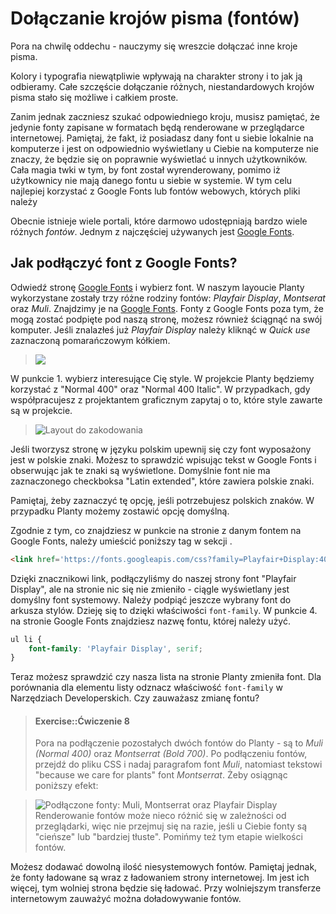 # Dołączanie krojów pisma (fontów)

Pora na chwilę oddechu - nauczymy się wreszcie dołączać inne kroje pisma.

Kolory i typografia niewątpliwie wpływają na charakter strony i to jak ją odbieramy. Całe szczęście dołączanie różnych, niestandardowych krojów pisma stało się możliwe i całkiem proste. 

Zanim jednak zaczniesz szukać odpowiedniego kroju, musisz pamiętać, że jedynie fonty zapisane w formatach będą renderowane w przeglądarce internetowej. 
Pamiętaj, że fakt, iż posiadasz dany font u siebie lokalnie na komputerze i jest on odpowiednio wyświetlany u Ciebie na komputerze nie znaczy, że będzie się on poprawnie wyświetlać u innych użytkowników. Cała magia twki w tym, by font został wyrenderowany, pomimo iż użytkownicy nie mają danego fontu u siebie w systemie. W tym celu najlepiej korzystać z Google Fonts lub fontów webowych, których pliki należy 

Obecnie istnieje wiele portali, które darmowo udostępniają bardzo wiele różnych <i>fontów</i>. Jednym z najczęściej używanych jest <a href="https://www.google.com/fonts">Google Fonts</a>.

## Jak podłączyć font z Google Fonts?
Odwiedź stronę <a href="https://www.google.com/fonts">Google Fonts</a> i wybierz font. W naszym layoucie Planty wykorzystane zostały trzy różne rodziny fontów: <i>Playfair Display</i>, <i>Montserat</i> oraz <i>Muli</i>. Znajdzimy je na <a href="https://www.google.com/fonts">Google Fonts</a>. 
Fonty z Google Fonts poza tym, że mogą zostać podpięte pod naszą stronę, możesz również ściągnąć na swój komputer.
Jeśli znalazłeś już <i>Playfair Display</i> należy kliknąć w <i>Quick use</i> zaznaczoną pomarańczowym kółkiem.

> ![](/images/googlefonts-quickuse.png "")

W punkcie 1. wybierz interesujące Cię style. W projekcie Planty będziemy korzystać z "Normal 400" oraz "Normal 400 Italic". W przypadkach, gdy współpracujesz z projektantem graficznym zapytaj o to, które style zawarte są w projekcie.

> ![Layout do zakodowania](/images/googlefonts-styles.png "Layout do zakodowania")

Jeśli tworzysz stronę w języku polskim upewnij się czy font wyposażony jest w polskie znaki. Możesz to sprawdzić wpisując tekst w Google Fonts i obserwując jak te znaki są wyświetlone. Domyślnie font nie ma zaznaczonego checkboksa "Latin extended", które zawiera polskie znaki. 



Pamiętaj, żeby zaznaczyć tę opcję, jeśli potrzebujesz polskich znaków. W przypadku Planty możemy zostawić opcję domyślną.


Zgodnie z tym, co znajdziesz w punkcie na stronie z danym fontem na Google Fonts, należy umieścić poniższy tag w sekcji <head>.
```html
<link href='https://fonts.googleapis.com/css?family=Playfair+Display:400,400italic&subset=latin,latin-ext' rel='stylesheet' type='text/css'>
```
Dzięki znacznikowi link, podłączyliśmy do naszej strony font "Playfair Display", ale na stronie nic się nie zmieniło - ciągle wyświetlany jest domyślny font systemowy. Należy podpiąć jeszcze wybrany font do arkusza stylów. Dzieję się to dzięki właściwości `font-family`. W punkcie 4. na stronie Google Fonts znajdziesz nazwę fontu, której należy użyć. 

```css
ul li {
	font-family: 'Playfair Display', serif;
}
```

Teraz możesz sprawdzić czy nasza lista na stronie Planty zmieniła font. Dla porównania dla elementu listy odznacz właściwość `font-family` w Narzędziach Developerskich. Czy zauważasz zmianę fontu?

> #### Exercise::Ćwiczenie 8
>
> Pora na podłączenie pozostałych dwóch fontów do Planty - są to <i>Muli (Normal 400)</i> oraz <i>Montserrat (Bold 700)</i>. Po podłączeniu fontów, przejdź do pliku CSS i nadaj paragrafom font <i>Muli</i>, natomiast tekstowi "because we care for plants" font <i>Montserrat</i>. 
Żeby osiągnąc poniższy efekt: 

> ![Podłączone fonty: Muli, Montserrat oraz Playfair Display](/images/googlefonts-layout.png "Podłączone fonty: Muli, Montserrat oraz Playfair Display")
>Renderowanie fontów może nieco różnić się w zależności od przeglądarki, więc nie przejmuj się na razie, jeśli u Ciebie fonty są "cieńsze" lub "bardziej tłuste". Pomińmy też tym etapie wielkości fontów.
>

Możesz dodawać dowolną ilość niesystemowych fontów. Pamiętaj jednak, że fonty ładowane są wraz z ładowaniem strony internetowej. Im jest ich więcej, tym wolniej strona będzie się ładować. Przy wolniejszym transferze internetowym zauważyć można doładowywanie fontów.












